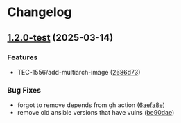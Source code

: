 # Changelog

## [1.2.0-test](https://github.com/quiknode-labs/docker-ansible-core/compare/v1.1.0-test...v1.2.0-test) (2025-03-14)


### Features

* TEC-1556/add-multiarch-image ([2686d73](https://github.com/quiknode-labs/docker-ansible-core/commit/2686d73fe13e950d4c4bcc6213fab2280ba9da93))


### Bug Fixes

* forgot to remove depends from gh action ([6aefa8e](https://github.com/quiknode-labs/docker-ansible-core/commit/6aefa8ef1a6b711055d4528e46bfb405fb7499b8))
* remove old ansible versions that have vulns ([be90dae](https://github.com/quiknode-labs/docker-ansible-core/commit/be90dae074686d058b428df2c50b50f37bb55aeb))
